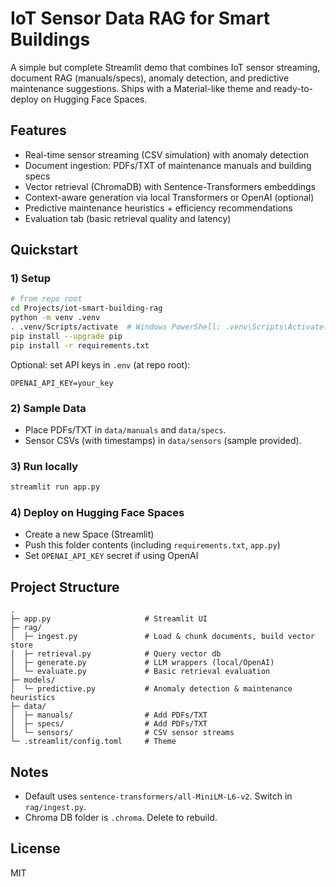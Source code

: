 # IoT Sensor Data RAG for Smart Buildings

A simple but complete Streamlit demo that combines IoT sensor streaming, document RAG (manuals/specs), anomaly detection, and predictive maintenance suggestions. Ships with a Material-like theme and ready-to-deploy on Hugging Face Spaces.

## Features
- Real-time sensor streaming (CSV simulation) with anomaly detection
- Document ingestion: PDFs/TXT of maintenance manuals and building specs
- Vector retrieval (ChromaDB) with Sentence-Transformers embeddings
- Context-aware generation via local Transformers or OpenAI (optional)
- Predictive maintenance heuristics + efficiency recommendations
- Evaluation tab (basic retrieval quality and latency)

## Quickstart

### 1) Setup
```bash
# from repo root
cd Projects/iot-smart-building-rag
python -m venv .venv
. .venv/Scripts/activate  # Windows PowerShell: .venv\Scripts\Activate.ps1
pip install --upgrade pip
pip install -r requirements.txt
```

Optional: set API keys in `.env` (at repo root):
```
OPENAI_API_KEY=your_key
```

### 2) Sample Data
- Place PDFs/TXT in `data/manuals` and `data/specs`.
- Sensor CSVs (with timestamps) in `data/sensors` (sample provided).

### 3) Run locally
```bash
streamlit run app.py
```

### 4) Deploy on Hugging Face Spaces
- Create a new Space (Streamlit)
- Push this folder contents (including `requirements.txt`, `app.py`)
- Set `OPENAI_API_KEY` secret if using OpenAI

## Project Structure
```
.
├─ app.py                     # Streamlit UI
├─ rag/
│  ├─ ingest.py               # Load & chunk documents, build vector store
│  ├─ retrieval.py            # Query vector db
│  ├─ generate.py             # LLM wrappers (local/OpenAI)
│  └─ evaluate.py             # Basic retrieval evaluation
├─ models/
│  └─ predictive.py           # Anomaly detection & maintenance heuristics
├─ data/
│  ├─ manuals/                # Add PDFs/TXT
│  ├─ specs/                  # Add PDFs/TXT
│  └─ sensors/                # CSV sensor streams
└─ .streamlit/config.toml     # Theme
```

## Notes
- Default uses `sentence-transformers/all-MiniLM-L6-v2`. Switch in `rag/ingest.py`.
- Chroma DB folder is `.chroma`. Delete to rebuild.

## License
MIT
